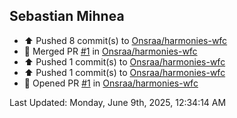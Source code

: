 <h2>Sebastian Mihnea</h2>

<!--RECENT_ACTIVITY:start-->
- ⬆️ Pushed 8 commit(s) to [Onsraa/harmonies-wfc](https://github.com/Onsraa/harmonies-wfc)<br>
- 🎉 Merged PR [#1](https://github.com/Onsraa/harmonies-wfc/pull/1) in [Onsraa/harmonies-wfc](https://github.com/Onsraa/harmonies-wfc)<br>
- ⬆️ Pushed 1 commit(s) to [Onsraa/harmonies-wfc](https://github.com/Onsraa/harmonies-wfc)<br>
- ⬆️ Pushed 1 commit(s) to [Onsraa/harmonies-wfc](https://github.com/Onsraa/harmonies-wfc)<br>
- 💪 Opened PR [#1](https://github.com/Onsraa/harmonies-wfc/pull/1) in [Onsraa/harmonies-wfc](https://github.com/Onsraa/harmonies-wfc)<br>
<!--RECENT_ACTIVITY:end-->
<!--RECENT_ACTIVITY:last_update-->
Last Updated: Monday, June 9th, 2025, 12:34:14 AM
<!--RECENT_ACTIVITY:last_update_end-->

<!---LOL-STATS-START-HERE--->
<!---LOL-STATS-END-HERE--->
